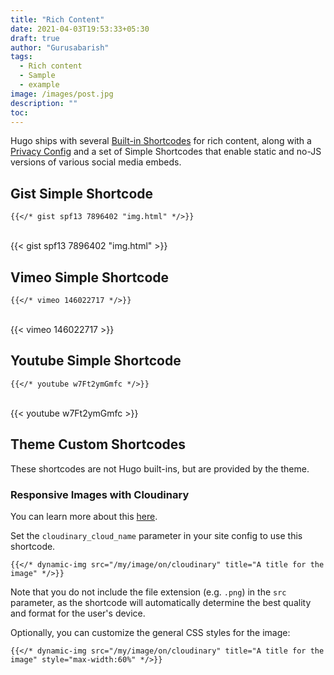 ```yaml
---
title: "Rich Content"
date: 2021-04-03T19:53:33+05:30
draft: true
author: "Gurusabarish"
tags:
  - Rich content
  - Sample
  - example
image: /images/post.jpg
description: ""
toc: 
---
```


Hugo ships with several [Built-in Shortcodes](https://gohugo.io/content-management/shortcodes/#use-hugo-s-built-in-shortcodes) for rich content, along with a [Privacy Config](https://gohugo.io/about/hugo-and-gdpr/) and a set of Simple Shortcodes that enable static and no-JS versions of various social media embeds.

## Gist Simple Shortcode
```
{{</* gist spf13 7896402 "img.html" */>}}
```
<br>
{{< gist spf13 7896402 "img.html" >}}
<br>






## Vimeo Simple Shortcode
```
{{</* vimeo 146022717 */>}}
```
<br>
{{< vimeo 146022717 >}}
<br>



## Youtube Simple Shortcode
```
{{</* youtube w7Ft2ymGmfc */>}}
```
<br>
{{< youtube w7Ft2ymGmfc >}}
<br>

## Theme Custom Shortcodes

These shortcodes are not Hugo built-ins, but are provided by the theme.

### Responsive Images with Cloudinary

You can learn more about this [here](https://cloudinary.com/documentation/responsive_images).

Set the `cloudinary_cloud_name` parameter in your site config to use this shortcode.

```
{{</* dynamic-img src="/my/image/on/cloudinary" title="A title for the image" */>}}
```

Note that you do not include the file extension (e.g. `.png`) in the `src` parameter, as the shortcode will automatically determine the best quality and format for the user's device.

Optionally, you can customize the general CSS styles for the image:

```
{{</* dynamic-img src="/my/image/on/cloudinary" title="A title for the image" style="max-width:60%" */>}}
```
